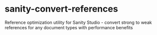 # sanity-convert-references
Reference optimization utility for Sanity Studio - convert strong to weak references for any document types with performance benefits
